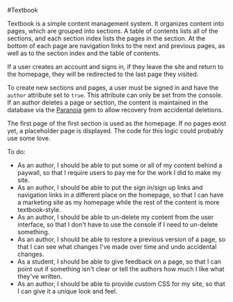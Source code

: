 #Textbook

Textbook is a simple content management system. It organizes content into pages, which are grouped into sections. A table of contents lists all of the sections, and each section index lists the pages in the section. At the bottom of each page are navigation links to the next and previous pages, as well as to the section index and the table of contents.

If a user creates an account and signs in, if they leave the site and return to the homepage, they will be redirected to the last page they visited.

To create new sections and pages, a user must be signed in and have the `author` attribute set to `true`. This attribute can only be set from the console. If an author deletes a page or section, the content is maintained in the database via the [Paranoia](https://github.com/radar/paranoia) gem to allow recovery from accidental deletions.

The first page of the first section is used as the homepage. If no pages exist yet, a placeholder page is displayed. The code for this logic could probably use some love.


To do:

* As an author, I should be able to put some or all of my content behind a paywall, so that I require users to pay me for the work I did to make my site.
* As an author, I should be able to put the sign in/sign up links and navigation links in a different place on the homepage, so that I can have a marketing site as my homepage while the rest of the content is more textbook-style.
* As an author, I should be able to un-delete my content from the user interface, so that I don't have to use the console if I need to un-delete something.
* As an author, I should be able to restore a previous version of a page, so that I can see what changes I've made over time and undo accidental changes.
* As a student, I should be able to give feedback on a page, so that I can point out if something isn't clear or tell the authors how much I like what they've written.
* As an author, I should be able to provide custom CSS for my site, so that I can give it a unique look and feel.
